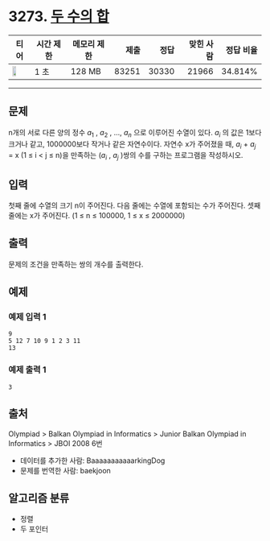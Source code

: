 # 3273. [두 수의 합](https://www.acmicpc.net/problem/3273)

| 티어 | 시간 제한 | 메모리 제한 | 제출 | 정답 | 맞힌 사람 | 정답 비율 |
|---|---|---|---:|---:|---:|---:|
| <img src="https://static.solved.ac/tier_small/8.svg" width="50%" /> | 1 초 | 128 MB | 83251 | 30330 | 21966 | 34.814% |

---

## 문제

n개의 서로 다른 양의 정수 $a_{1}$
, $a_{2}$
, ..., $a_{n}$
으로 이루어진 수열이 있다. $a_{i}$
의 값은 1보다 크거나 같고, 1000000보다 작거나 같은 자연수이다. 자연수 x가 주어졌을 때, $a_{i}$ + $a_{j}$ = x (1 ≤ i < j ≤ n)을 만족하는 ($a_{i}$
, $a_{j}$
)쌍의 수를 구하는 프로그램을 작성하시오.

## 입력

첫째 줄에 수열의 크기 n이 주어진다. 다음 줄에는 수열에 포함되는 수가 주어진다. 셋째 줄에는 x가 주어진다. (1 ≤ n ≤ 100000, 1 ≤ x ≤ 2000000)

## 출력

문제의 조건을 만족하는 쌍의 개수를 출력한다.

## 예제

### 예제 입력 1

```
9
5 12 7 10 9 1 2 3 11
13
```

### 예제 출력 1

```
3
```

## 출처

Olympiad
\> 
Balkan Olympiad in Informatics
\> 
Junior Balkan Olympiad in Informatics
\> 
JBOI 2008
6번

- 데이터를 추가한 사람: BaaaaaaaaaaarkingDog
- 문제를 번역한 사람: baekjoon

## 알고리즘 분류

- 정렬
- 두 포인터


